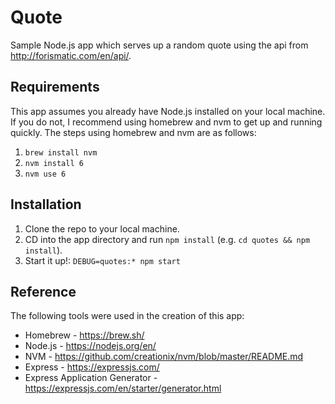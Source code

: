 # Quote
Sample Node.js app which serves up a random quote using the api from http://forismatic.com/en/api/.

## Requirements
This app assumes you already have Node.js installed on your local machine. If you do not, I recommend using homebrew and nvm to get up and running quickly. The steps using homebrew and nvm are as follows:

1. `brew install nvm`
2. `nvm install 6`
3. `nvm use 6`

## Installation
1. Clone the repo to your local machine.
2. CD into the app directory and run `npm install` (e.g. `cd quotes && npm install`).
3. Start it up!: `DEBUG=quotes:* npm start`

## Reference
The following tools were used in the creation of this app:

* Homebrew - https://brew.sh/
* Node.js - https://nodejs.org/en/
* NVM - https://github.com/creationix/nvm/blob/master/README.md
* Express - https://expressjs.com/
* Express Application Generator - https://expressjs.com/en/starter/generator.html
